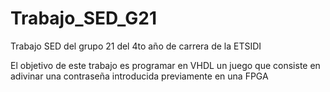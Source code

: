 # Trabajo_SED_G21
Trabajo SED del grupo 21 del 4to año de carrera de la ETSIDI

El objetivo de este trabajo es programar en VHDL un juego que consiste en adivinar una contraseña introducida previamente en una FPGA
